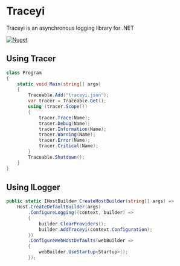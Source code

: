 # Traceyi
Traceyi is an asynchronous logging library for .NET

[![Nuget](https://img.shields.io/nuget/v/Traceyi)](https://www.nuget.org/packages/Traceyi)

## Using Tracer
```csharp
class Program
{
    static void Main(string[] args)
    {
        Traceable.Add("traceyi.json");
        var tracer = Traceable.Get();
        using (tracer.Scope())
        {
            tracer.Trace(Name);
            tracer.Debug(Name);
            tracer.Information(Name);
            tracer.Warning(Name);
            tracer.Error(Name);
            tracer.Critical(Name);
        }
        Traceable.Shutdown();
    }
}
```

## Using ILogger
```csharp
public static IHostBuilder CreateHostBuilder(string[] args) =>
    Host.CreateDefaultBuilder(args)
        .ConfigureLogging((context, builder) =>
        {
            builder.ClearProviders();
            builder.AddTraceyi(context.Configuration);
        })
        .ConfigureWebHostDefaults(webBuilder =>
        {
            webBuilder.UseStartup<Startup>();
        });
```
